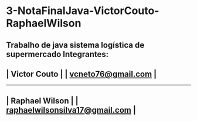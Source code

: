 # 3-NotaFinalJava-VictorCouto-RaphaelWilson
Trabalho de java sistema logística de supermercado
Integrantes:
-----------------------------------
|           Victor Couto          |
|       vcneto76@gmail.com        |
-----------------------------------
-----------------------------------
|          Raphael Wilson         |
| raphaelwilsonsilva17@gmail.com  |
-----------------------------------
